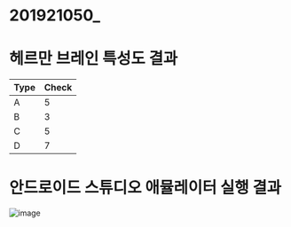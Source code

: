 # 201921050_
# 헤르만 브레인 특성도 결과
|Type|Check|
|---|---|
|A|5|
|B|3|
|C|5|
|D|7|
# 안드로이드 스튜디오 애뮬레이터 실행 결과
![image](https://user-images.githubusercontent.com/80194089/110245398-3e36a780-7fa6-11eb-9111-c3a3dc83451a.png)
